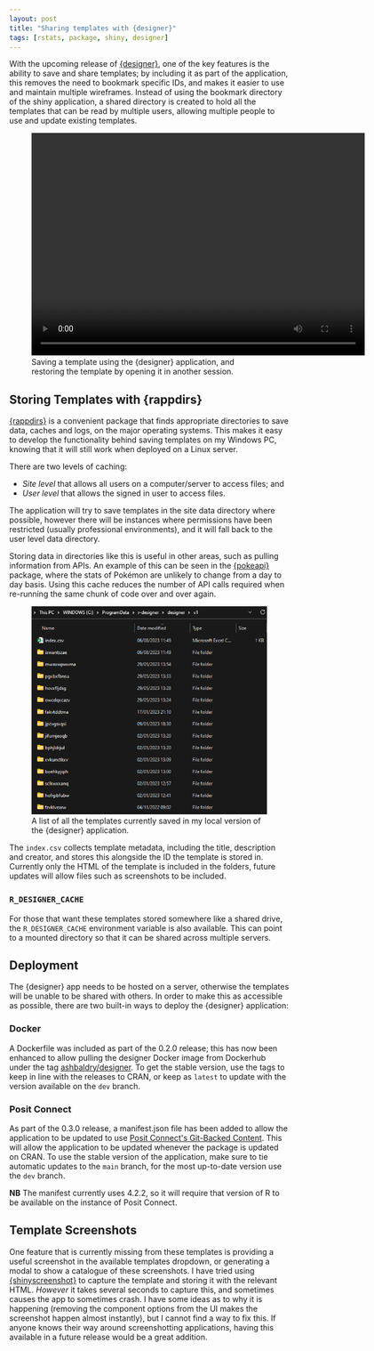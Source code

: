 ```yaml
---
layout: post
title: "Sharing templates with {designer}"
tags: [rstats, package, shiny, designer]
---
```


With the upcoming release of [{designer}](ashbaldry.github.io/designer/), one of the key features is the ability to save and share templates; by including it as part of the application, this removes the need to bookmark specific IDs, and makes it easier to use and maintain multiple wireframes. Instead of using the bookmark directory of the shiny application, a shared directory is created to hold all the templates that can be read by multiple users, allowing multiple people to use and update existing templates.

<figure>
<video width="600" height="400" controls>
<source src="/assets/img/blog/designer-0-3-0/designer_template_example.mp4" type="video/mp4">
</video>

<figcaption>
Saving a template using the {designer} application, and restoring the template by opening it in another session.
</figcaption>
</figure>

## Storing Templates with {rappdirs}

[{rappdirs}](https://rappdirs.r-lib.org/) is a convenient package that finds appropriate directories to save data, caches and logs, on the major operating systems. This makes it easy to develop the functionality behind saving templates on my Windows PC, knowing that it will still work when deployed on a Linux server. 

There are two levels of caching:

- *Site level* that allows all users on a computer/server to access files; and
- *User level* that allows the signed in user to access files.

The application will try to save templates in the site data directory where possible, however there will be instances where permissions have been restricted (usually professional environments), and it will fall back to the user level data directory.

Storing data in directories like this is useful in other areas, such as pulling information from APIs. An example of this can be seen in the [{pokeapi}](https://github.com/ashbaldry/pokeapi) package, where the stats of Pokémon are unlikely to change from a day to day basis. Using this cache reduces the number of API calls required when re-running the same chunk of code over and over again.

<figure>
<img src="../assets/img/blog/designer-0-3-0/designer-app-templates.png" alt="File explorer showing the template folders created by the designer application in the shared data directory">
<figcaption>
A list of all the templates currently saved in my local version of the {designer} application.
</figcaption>
</figure>

The `index.csv` collects template metadata, including the title, description and creator, and stores this alongside the ID the template is stored in. Currently only the HTML of the template is included in the folders, future updates will allow files such as screenshots to be included.

### `R_DESIGNER_CACHE`

For those that want these templates stored somewhere like a shared drive, the `R_DESIGNER_CACHE` environment variable is also available. This can point to a mounted directory so that it can be shared across multiple servers.

## Deployment

The {designer} app needs to be hosted on a server, otherwise the templates will be unable to be shared with others. In order to make this as accessible as possible, there are two built-in ways to deploy the {designer} application:

### Docker

A Dockerfile was included as part of the 0.2.0 release; this has now been enhanced to allow pulling the designer Docker image from Dockerhub under the tag [ashbaldry/designer](https://hub.docker.com/r/ashbaldry/designer#!). To get the stable version, use the tags to keep in line with the releases to CRAN, or keep as `latest` to update with the version available on the `dev` branch.

### Posit Connect

As part of the 0.3.0 release, a manifest.json file has been added to allow the application to be updated to use [Posit Connect's Git-Backed Content](https://docs.posit.co/connect/user/git-backed/). This will allow the application to be updated whenever the package is updated on CRAN. To use the stable version of the application, make sure to tie automatic updates to the `main` branch, for the most up-to-date version use the `dev` branch.

**NB** The manifest currently uses 4.2.2, so it will require that version of R to be available on the instance of Posit Connect.

<style>
.small-title h2 {
  font-size: 1.2em;
  font-weight: 600;
}
</style>

## Template Screenshots

One feature that is currently missing from these templates is providing a useful screenshot in the available templates dropdown, or generating a modal to show a catalogue of these screenshots. I have tried using [{shinyscreenshot}](https://github.com/daattali/shinyscreenshot) to capture the template and storing it with the relevant HTML. *However* it takes several seconds to capture this, and sometimes causes the app to sometimes crash. I have some ideas as to why it is happening (removing the component options from the UI makes the screenshot happen almost instantly), but I cannot find a way to fix this. If anyone knows their way around screenshotting applications, having this available in a future release would be a great addition.

